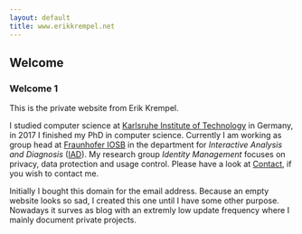 ```yaml
---
layout: default
title: www.erikkrempel.net
---
```


## Welcome
### Welcome 1


This is the private website from Erik Krempel.

I studied computer science at [Karlsruhe Institute of Technology](http://www.kit.edu) in Germany, in 2017 I finished my PhD in computer science. Currently I am working as group head at [Fraunhofer IOSB](http://www.iosb.fraunhofer.de/servlet/is/11/) in the department for *Interactive Analysis and Diagnosis* ([IAD](https://www.iosb.fraunhofer.de/servlet/is/69288/)).
My research group *Identity Management* focuses on privacy, data protection and usage control. Please have a look at [Contact](contact/index.html), if you wish to contact me.

Initially I bought this domain for the email address. Because an empty website looks so sad, I created this one until I have some other purpose. Nowadays it surves as blog with an extremly low update frequency where I mainly document private projects.
